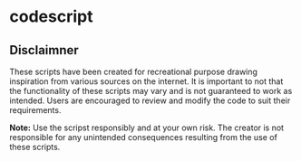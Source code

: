 # codescript

## Disclaimner
These scripts have been created for recreational purpose drawing inspiration from various sources on the internet. It is important to not that the functionality of these scripts may vary and is not guaranteed to work as intended. Users are encouraged to review and modify the code to suit their requirements.

**Note:** Use the scripst responsibly and at your own risk. The creator is not responsible for any unintended consequences resulting from the use of these scripts.
